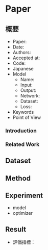 # Paper


## 概要

* Paper:
* Date:
* Authors:
* Accepted at:
* Code:
* Japanese
* Model
    * Name:
    * Input:
    * Output:
    * Network:
    * Dataset:
    * Loss:
* Keywords
* Point of View



### Introduction



### Related Work



## Dataset



## Method



## Experiment

* model
* optimizer



## Result

* 評価指標：
